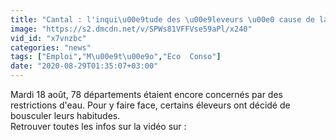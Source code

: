 ```yaml
---
title: "Cantal : l'inqui\u00e9tude des \u00e9leveurs \u00e0 cause de la s\u00e9cheresse"
image: "https://s2.dmcdn.net/v/SPWs81VFFVse59aPl/x240"
vid_id: "x7vnzbc"
categories: "news"
tags: ["Emploi","M\u00e9t\u00e9o","Eco  Conso"]
date: "2020-08-29T01:35:07+03:00"
---
```

Mardi 18 août, 78 départements étaient encore concernés par des restrictions d'eau. Pour y faire face, certains éleveurs ont décidé de bousculer leurs habitudes.  <br>Retrouver toutes les infos sur la vidéo sur : 

